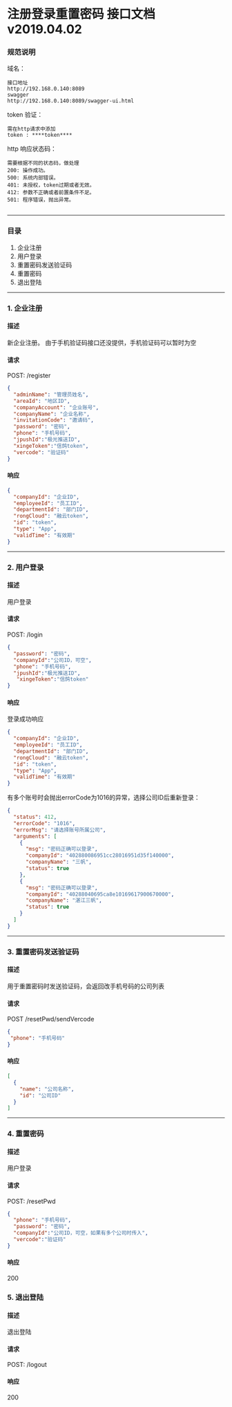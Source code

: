 # 注册登录重置密码 接口文档 v2019.04.02


### 规范说明
域名：
```
接口地址
http://192.168.0.140:8089
swagger
http://192.168.0.140:8089/swagger-ui.html
```
token 验证：
```
需在http请求中添加
token : ****token****
```
http 响应状态码：
```
需要根据不同的状态码，做处理
200: 操作成功。  
500: 系统内部错误。  
401: 未授权，token过期或者无效。 
412: 参数不正确或者前置条件不足。  
501: 程序错误，抛出异常。


```
***
### 目录
1. 企业注册
2. 用户登录
3. 重置密码发送验证码
4. 重置密码
5. 退出登陆
***
### 1. 企业注册
#### 描述
新企业注册。 由于手机验证码接口还没提供，手机验证码可以暂时为空 
#### 请求
POST: /register
```json
{
  "adminName": "管理员姓名",
  "areaId": "地区ID",
  "companyAccount": "企业账号",
  "companyName": "企业名称",
  "invitationCode": "邀请码",
  "password": "密码",
  "phone": "手机号码",
  "jpushId":"极光推送ID",
  "xingeToken":"信鸽token",
  "vercode": "验证码"
}

```
#### 响应
```json
{
  "companyId": "企业ID",
  "employeeId": "员工ID",
  "departmentId": "部门ID",
  "rongCloud": "融云token",
  "id": "token",
  "type": "App",
  "validTime": "有效期"
}
```
<hr />

### 2. 用户登录
#### 描述
用户登录
#### 请求
POST: /login
```json
{
  "password": "密码",
  "companyId":"公司ID，可空",
  "phone": "手机号码",
  "jpushId":"极光推送ID",
   "xingeToken":"信鸽token"
}

```
#### 响应
登录成功响应
```json
{
  "companyId": "企业ID",
  "employeeId": "员工ID",
  "departmentId": "部门ID",
  "rongCloud": "融云token",
  "id": "token",
  "type": "App",
  "validTime": "有效期"
}

```
有多个账号时会抛出errorCode为1016的异常，选择公司ID后重新登录：
```json
{
  "status": 412,
  "errorCode": "1016",
  "errorMsg": "请选择账号所属公司",
  "arguments": [
    {
      "msg": "密码正确可以登录",
      "companyId": "402880086951cc28016951d35f140000",
      "companyName": "三帆",
      "status": true
    },
    {
      "msg": "密码正确可以登录",
      "companyId": "40288040695ca8e10169617900670000",
      "companyName": "湛江三帆",
      "status": true
    }
  ]
}
```
<hr />

### 3. 重置密码发送验证码
#### 描述
用于重置密码时发送验证码，会返回改手机号码的公司列表
#### 请求
POST /resetPwd/sendVercode 

```json
{
 "phone": "手机号码"
}
```
#### 响应
```json
[
  {
    "name": "公司名称",
    "id": "公司ID"
  }
]
```
<hr />

### 4. 重置密码
#### 描述
用户登录
#### 请求
POST: /resetPwd
```json
{
  "phone": "手机号码",
  "password": "密码",
  "companyId":"公司ID，可空，如果有多个公司时传入",
  "vercode":"验证码"
}

```
#### 响应
200


### 5. 退出登陆
#### 描述
退出登陆
#### 请求
POST: /logout

#### 响应
200
